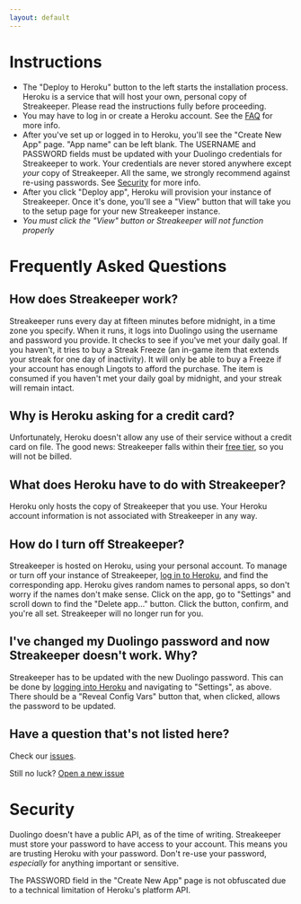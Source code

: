 ```yaml
---
layout: default
---
```


# Instructions

* The "Deploy to Heroku" button to the left starts the installation process. Heroku is a service that will host your own, personal copy of Streakeeper. Please read the instructions fully before proceeding.
* You may have to log in or create a Heroku account. See the [FAQ](#frequently-asked-questions) for more info.
* After you've set up or logged in to Heroku, you'll see the "Create New App" page. "App name" can be left blank. The USERNAME and PASSWORD fields must be updated with your Duolingo credentials for Streakeeper to work. Your credentials are never stored anywhere except *your* copy of Streakeeper. All the same, we strongly recommend against re-using passwords. See [Security](#security) for more info.
* After you click "Deploy app", Heroku will provision your instance of Streakeeper. Once it's done, you'll see a "View" button that will take you to the setup page for your new Streakeeper instance.
* *You must click the "View" button or Streakeeper will not function properly*

# Frequently Asked Questions

## How does Streakeeper work?

Streakeeper runs every day at fifteen minutes before midnight, in a time zone you specify. When it runs, it logs into Duolingo using the username and password you provide. It checks to see if you've met your daily goal. If you haven't, it tries to buy a Streak Freeze (an in-game item that extends your streak for one day of inactivity). It will only be able to buy a Freeze if your account has enough Lingots to afford the purchase. The item is consumed if you haven't met your daily goal by midnight, and your streak will remain intact.

## Why is Heroku asking for a credit card?

Unfortunately, Heroku doesn't allow any use of their service without a credit card on file. The good news: Streakeeper falls within their [free tier](https://www.heroku.com/pricing), so you will not be billed.

## What does Heroku have to do with Streakeeper?

Heroku only hosts the copy of Streakeeper that you use. Your Heroku account information is not associated with Streakeeper in any way.

## How do I turn off Streakeeper?

Streakeeper is hosted on Heroku, using your personal account. To manage or turn off your instance of Streakeeper, [log in to Heroku](https://dashboard.heroku.com/apps), and find the corresponding app. Heroku gives random names to personal apps, so don't worry if the names don't make sense. Click on the app, go to "Settings" and scroll down to find the "Delete app..." button. Click the button, confirm, and you're all set. Streakeeper will no longer run for you.

## I've changed my Duolingo password and now Streakeeper doesn't work. Why?

Streakeeper has to be updated with the new Duolingo password. This can be done by [logging into Heroku](https://dashboard.heroku.com/apps) and navigating to "Settings", as above. There should be a "Reveal Config Vars" button that, when clicked, allows the password to be updated.

## Have a question that's not listed here?

Check our [issues](https://github.com/streakeeper/streakeeper/issues).

Still no luck? [Open a new issue](https://github.com/streakeeper/streakeeper/issues/new)

# Security

Duolingo doesn't have a public API, as of the time of writing. Streakeeper must store your password to have access to your account. This means you are trusting Heroku with your password. Don't re-use your password, *especially* for anything important or sensitive.

The PASSWORD field in the "Create New App" page is not obfuscated due to a technical limitation of Heroku's platform API.
